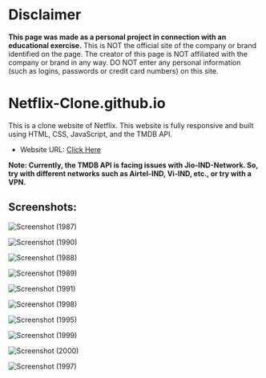 
<h1>Disclaimer</h1>

**This page was made as a personal project in connection with an educational exercise.**
This is NOT the official site of the company or brand identified on the page. The creator of this page is NOT affiliated with the company or brand in any way. DO NOT enter any personal information (such as logins, passwords or credit card numbers) on this site.


# Netflix-Clone.github.io

This is a clone website of Netflix. This website is fully responsive and built using HTML, CSS, JavaScript, and the TMDB API.

* Website URL: [Click Here](https://netflix-clone-github.netlify.app/)


**Note: Currently, the TMDB API is facing issues with Jio-IND-Network. So, try with different networks such as Airtel-IND, Vi-IND, etc., or try with a VPN.**


<h2>Screenshots:</h2>


![Screenshot (1987)](https://github.com/DebajyotiTalukder2001/Netflix-Clone.github.io/assets/136104351/97875f0d-f69b-4d45-a715-371f7d6d44a7)


![Screenshot (1990)](https://github.com/DebajyotiTalukder2001/Netflix-Clone.github.io/assets/136104351/9616afd9-7fa1-480c-bff3-50dcba268dca)


![Screenshot (1988)](https://github.com/DebajyotiTalukder2001/Netflix-Clone.github.io/assets/136104351/356ac8a6-01f2-46e9-952a-682e0707ba5f)


![Screenshot (1989)](https://github.com/DebajyotiTalukder2001/Netflix-Clone.github.io/assets/136104351/af32f406-dba3-413f-9452-8c253c8e13f4)



![Screenshot (1991)](https://github.com/DebajyotiTalukder2001/Netflix-Clone.github.io/assets/136104351/f9225bf9-08d3-495a-967a-604488bf3870)



![Screenshot (1998)](https://github.com/DebajyotiTalukder2001/Netflix-Clone.github.io/assets/136104351/f04f0053-bb8c-4e6f-ba5c-9da8aa0e5d48)


![Screenshot (1995)](https://github.com/DebajyotiTalukder2001/Netflix-Clone.github.io/assets/136104351/b4615852-2374-4378-9258-deca0c6a6fb7)



![Screenshot (1999)](https://github.com/DebajyotiTalukder2001/Netflix-Clone.github.io/assets/136104351/66adb3e8-f764-4bce-9bcd-4c20eb6746e7)




![Screenshot (2000)](https://github.com/DebajyotiTalukder2001/Netflix-Clone.github.io/assets/136104351/a69404d7-411e-44e0-8fd1-a41fd83cf1af)



![Screenshot (1997)](https://github.com/DebajyotiTalukder2001/Netflix-Clone.github.io/assets/136104351/028aeac8-2c41-4d88-9e73-1f09909ca6b5)



